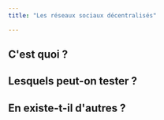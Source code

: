```yaml
---
title: "Les réseaux sociaux décentralisés"

---
```


## C'est quoi ?

## Lesquels peut-on tester ?

## En existe-t-il d'autres ?
